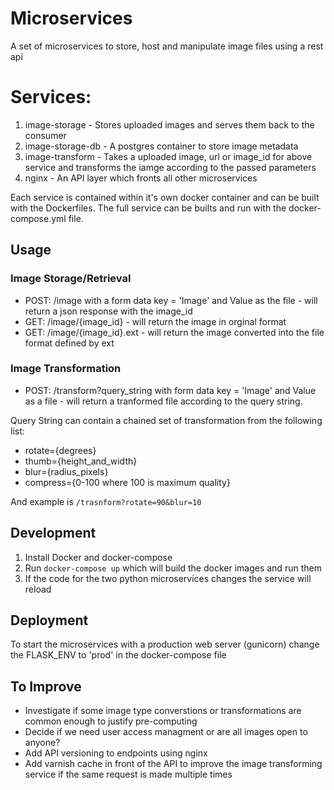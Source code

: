 # Microservices
A set of microservices to store, host and manipulate image files using a rest api

# Services:
1. image-storage - Stores uploaded images and serves them back to the consumer
2. image-storage-db - A postgres container to store image metadata
3. image-transform - Takes a uploaded image, url or image_id for above service and transforms the iamge according to the passed parameters
4. nginx - An API layer which fronts all other microservices

Each service is contained within it's own docker container and can be built with the Dockerfiles. The full service can be builts and run with the docker-compose.yml file.

## Usage
### Image Storage/Retrieval
- POST: /image with a form data key = 'Image' and Value as the file -  will return a json response with the image_id
- GET: /image/{image_id} -  will return the image in orginal format
- GET: /image/{image_id}.ext -  will return the image converted into the file format defined by ext

### Image Transformation
- POST: /transform?query_string with form data key = 'Image' and Value as a file - will return a tranformed file according to the query string.

Query String can contain a chained set of transformation from the following list:
- rotate={degrees}
- thumb={height_and_width}
- blur={radius_pixels}
- compress={0-100 where 100 is maximum quality}

And example is ```/trasnform?rotate=90&blur=10```


## Development
1. Install Docker and docker-compose
2. Run ```docker-compose up``` which will build the docker images and run them
3. If the code for the two python microservices changes the service will reload

## Deployment
To start the microservices with a production web server (gunicorn) change the FLASK_ENV to 'prod' in the docker-compose file


## To Improve
- Investigate if some image type converstions or transformations are common enough to justify pre-computing
- Decide if we need user access managment or are all images open to anyone?
- Add API versioning to endpoints using nginx
- Add varnish cache in front of the API to improve the image transforming service if the same request is made multiple times
